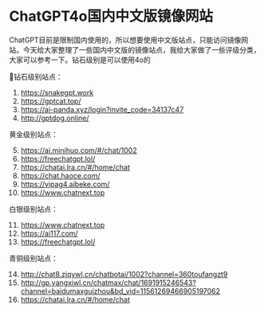 # ChatGPT4o国内中文版镜像网站
ChatGPT目前是限制国内使用的，所以想要使用中文版站点，只能访问镜像网站。今天给大家整理了一些国内中文版的镜像站点，我给大家做了一些评级分类，大家可以参考一下。钻石级别是可以使用4o的

💎钻石级别站点：
1. https://snakegpt.work
2. https://gptcat.top/
3. https://ai-panda.xyz/login?invite_code=34137c47
4. http://gptdog.online/

黄金级别站点：

5. https://ai.minihuo.com/#/chat/1002
6. https://freechatgpt.lol/
7. https://chatai.lra.cn/#/home/chat
8. https://chat.haoce.com/
9. https://vipag4.aibeke.com/
10. https://www.chatnext.top

 白银级别站点：

11. https://www.chatnext.top
12. https://ai117.com/
13. https://freechatgpt.lol/

青铜级别站点：

14. http://chat8.zjqywl.cn/chatbotai/1002?channel=360toufangzt9
15. http://gp.yangxiwl.cn/chatmax/chat/1691915246543?channel=baidumaxguizhou&bd_vid=11561269466905197062
16. https://chatai.lra.cn/#/home/chat
